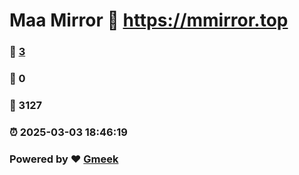 # Maa Mirror :link: https://mmirror.top 
### :page_facing_up: [3](https://mmirror.top/tag.html) 
### :speech_balloon: 0 
### :hibiscus: 3127 
### :alarm_clock: 2025-03-03 18:46:19 
### Powered by :heart: [Gmeek](https://github.com/Meekdai/Gmeek)
